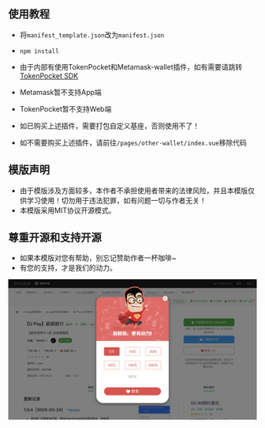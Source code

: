 ## 使用教程

- 将`manifest_template.json`改为`manifest.json`

- `npm install`

- 由于内部有使用TokenPocket和Metamask-wallet插件，如有需要请跳转<a href="https://ext.dcloud.net.cn/plugin?id=22681">TokenPocket SDK</a>
- Metamask暂不支持App端
- TokenPocket暂不支持Web端

- 如已购买上述插件，需要打包自定义基座，否则使用不了！
- 如不需要购买上述插件，请前往`/pages/other-wallet/index.vue`移除代码


## 模版声明

- 由于模版涉及方面较多，本作者不承担使用者带来的法律风险，并且本模版仅供学习使用！切勿用于违法犯罪，如有问题一切与作者无关！
- 本模版采用MIT协议开源模式。


## 尊重开源和支持开源

- 如果本模版对您有帮助，别忘记赞助作者一杯咖啡~
- 有您的支持，才是我们的动力。

![](README_files/1.png)